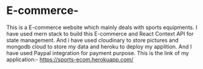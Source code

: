 # E-commerce-
This is a E-commerce website which mainly deals with sports equipments. I have used mern stack to build this E-commerce and  React Context API for state management. And i have used
cloudinary to store pictures and mongodb cloud to store my data and heroku to deploy my applition. And I have used Paypal integration for payment purpose.
This is the link of my application:-  https://sports-ecom.herokuapp.com/

